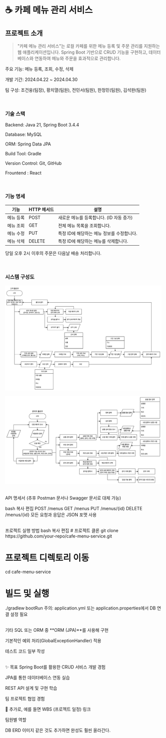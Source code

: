 # ☕ 카페 메뉴 관리 서비스

## 프로젝트 소개
>"카페 메뉴 관리 서비스"는 로컬 카페를 위한 메뉴 등록 및 주문 관리를 지원하는 웹 애플리케이션입니다. Spring Boot 기반으로 CRUD 기능을 구현하고, 데이터베이스와 연동하여 메뉴와 주문을 효과적으로 관리합니다.

주요 기능: 메뉴 등록, 조회, 수정, 삭제

개발 기간: 2024.04.22 ~ 2024.04.30

팀 구성: 조건웅(팀장), 황치열(팀원), 전민서(팀원), 한정민(팀원), 김석완(팀원)

<br/>

### 기술 스택
Backend: Java 21, Spring Boot 3.4.4

Database: MySQL

ORM: Spring Data JPA

Build Tool: Gradle

Version Control: Git, GitHub

Frountend : React


<br/>

### 기능 명세


|기능 | HTTP 메서드 |설명|
|---|---|---|
|메뉴 등록 | POST | 새로운 메뉴를 등록합니다. (ID 자동 증가)|
|메뉴 조회 | GET | 전체 메뉴 목록을 조회합니다.|
|메뉴 수정 | PUT | 특정 ID에 해당하는 메뉴 정보를 수정합니다.|
|메뉴 삭제 | DELETE | 특정 ID에 해당하는 메뉴를 삭제합니다.|

당일 오후 2시 이후의 주문은 다음날 배송 처리합니다.

<br/>

### 시스템 구성도

![client-flowchart.png](docs%2Fclient-flowchart.png)

![admin-flowchart.png](docs%2Fadmin-flowchart.png)

<br/>
API 명세서
(추후 Postman 문서나 Swagger 문서로 대체 가능)

bash
복사
편집
POST /menus
GET /menus
PUT /menus/{id}
DELETE /menus/{id}
모든 요청과 응답은 JSON 포맷 사용

<br/>
프로젝트 실행 방법
bash
복사
편집
# 프로젝트 클론
git clone https://github.com/your-repo/cafe-menu-service.git

# 프로젝트 디렉토리 이동
cd cafe-menu-service

# 빌드 및 실행
./gradlew bootRun
주의: application.yml 또는 application.properties에서 DB 연결 설정 필요

<br/>
기타
SQL 또는 ORM 중 **ORM (JPA)**를 사용해 구현

기본적인 예외 처리(GlobalExceptionHandler) 적용

테스트 코드 일부 작성

<br/>
✨ 목표
Spring Boot를 활용한 CRUD 서비스 개발 경험

JPA를 통한 데이터베이스 연동 실습

REST API 설계 및 구현 학습

팀 프로젝트 협업 경험

📌 추가로, 예를 들면
WBS (프로젝트 일정) 링크

팀원별 역할

DB ERD 이미지
같은 것도 추가하면 완성도 훨씬 올라간다.
